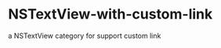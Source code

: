 NSTextView-with-custom-link
===========================

a NSTextView category for support custom link
